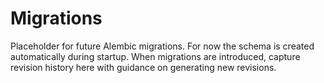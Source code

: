 # Migrations

Placeholder for future Alembic migrations. For now the schema is created automatically during startup. When migrations are introduced, capture revision history here with guidance on generating new revisions.
